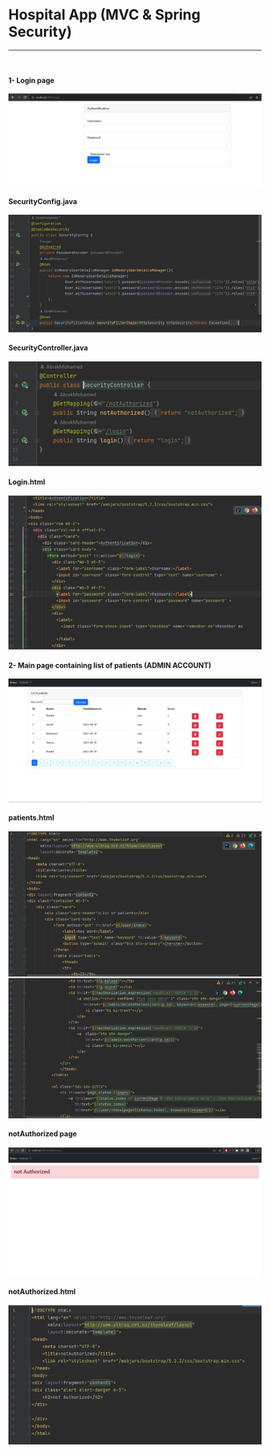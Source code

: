 <h1>
Hospital App (MVC & Spring Security)</h1>
<hr>
<br>
<h4>1- Login page</h4>
<img src="captures/Capture1.PNG" alt="">
<br>
<h4>SecurityConfig.java</h4>
<img src="captures/Capture2.PNG" alt="">
<br>
<h4>SecurityController.java</h4>
<img src="captures/Capture3.PNG" alt="">
<br>
<h4>Login.html</h4>
<img src="captures/Capture4.PNG" alt="">
<br>
<h4>2- Main page containing list of patients (ADMIN ACCOUNT)</h4>
<img src="captures/Capture5.PNG" alt="">
<br>
<h4>patients.html</h4>
<img src="captures/Capture6.PNG" alt="">
<br>
<img src="captures/Capture7.PNG" alt="">
<br>
<h4>notAuthorized page</h4>
<img src="captures/Capture8.PNG" alt="">
<br>
<h4>notAuthorized.html</h4>
<img src="captures/Capture9.PNG" alt="">